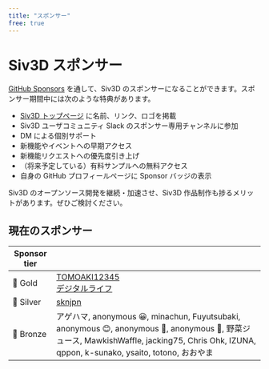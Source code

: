 ```yaml
---
title: "スポンサー"
free: true
---
```


# Siv3D スポンサー

[GitHub Sponsors](https://github.com/sponsors/Reputeless) を通して、Siv3D のスポンサーになることができます。スポンサー期間中には次のような特典があります。

- [Siv3D トップページ](https://siv3d.github.io/ja-jp/) に名前、リンク、ロゴを掲載
- Siv3D ユーザコミュニティ Slack のスポンサー専用チャンネルに参加
- DM による個別サポート
- 新機能やイベントへの早期アクセス
- 新機能リクエストへの優先度引き上げ
- （将来予定している）有料サンプルへの無料アクセス
- 自身の GitHub プロフィールページに Sponsor バッジの表示

Siv3D のオープンソース開発を継続・加速させ、Siv3D 作品制作も捗るメリットがあります。ぜひご検討ください。


## 現在のスポンサー

|Sponsor tier| |
|--|--|
|🌳 Gold |[TOMOAKI12345](https://github.com/TOMOAKI12345)<br>[デジタルライフ](https://lifedigitalwiki.org/ja/)|
|🌴 Silver |[sknjpn](https://twitter.com/sknjpn)|
|🌷 Bronze |アゲハマ, anonymous 😀, minachun, Fuyutsubaki, anonymous 😊, anonymous 🐝, anonymous 🐠, 野菜ジュース, MawkishWaffle, jacking75, Chris Ohk, IZUNA, qppon, k-sunako, ysaito, totono, おおやま|

